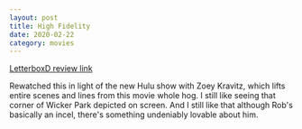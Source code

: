 ```yaml
---
layout: post
title: High Fidelity
date: 2020-02-22
category: movies
---
```

 
[LetterboxD review link](https://letterboxd.com/samarthbhaskar/film/high-fidelity/1/)

Rewatched this in light of the new Hulu show with Zoey Kravitz, which lifts entire scenes and lines from this movie whole hog. I still like seeing that corner of Wicker Park depicted on screen. And I still like that although Rob's basically an incel, there's something undeniably lovable about him.